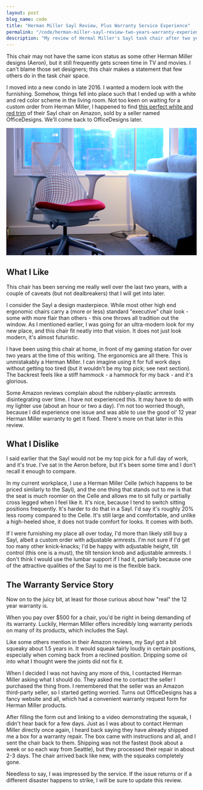 ```yaml
---
layout: post
blog_name: code
title: "Herman Miller Sayl Review, Plus Warranty Service Experience"
permalink: "/code/herman-miller-sayl-review-two-years-warranty-experience"
description: "My review of Hermal Miller's Sayl task chair after two years of use and one use of the 12 year warranty it comes with."
---
```


This chair may not have the same icon status as some other Herman Miller designs (Aeron), but it still frequently gets screen time in TV and movies. I can't blame those set designers; this chair makes a statement that few others do in the task chair space.

I moved into a new condo in late 2016. I wanted a modern look with the furnishing. Somehow, things fell into place such that I ended up with a white and red color scheme in the living room. Not too keen on waiting for a custom order from Herman Miller, I happened to find [this perfect white and red trim](https://www.amazon.com/dp/B00OBWBSA4) of their Sayl chair on Amazon, sold by a seller named OfficeDesigns. We'll come back to OfficeDesigns later.

![](/assets/reviews/herman-miller-sayl.jpg)

<!--more-->

## What I Like

This chair has been serving me really well over the last two years, with a couple of caveats (but not dealbreakers) that I will get into later.

I consider the Sayl a design masterpiece. While most other high end ergonomic chairs carry a (more or less) standard "executive" chair look - some with more flair than others - this one throws all tradition out the window. As I mentioned earlier, I was going for an ultra-modern look for my new place, and this chair fit neatly into that vision. It does not just look modern, it's almost futuristic.

I have been using this chair at home, in front of my gaming station for over two years at the time of this writing. The ergonomics are all there. This is unmistakably a Herman Miller. I can imagine using it for full work days without getting too tired (but it wouldn't be my top pick; see next section). The backrest feels like a stiff hammock - a hammock for my back - and it's glorious.

Some Amazon reviews complain about the rubbery-plastic armrests disintegrating over time. I have not experienced this. It may have to do with my lighter use (about an hour or two a day). I'm not too worried though, because I did experience one issue and was able to use the good ol' 12 year Herman Miller warranty to get it fixed. There's more on that later in this review.

## What I Dislike

I said earlier that the Sayl would not be my top pick for a full day of work, and it's true. I've sat in the Aeron before, but it's been some time and I don't recall it enough to compare.

In my current workplace, I use a Herman Miller Celle (which happens to be priced similarly to the Sayl), and the one thing that stands out to me is that the seat is much roomier on the Celle and allows me to sit fully or partially cross legged when I feel like it. It's nice, because I tend to switch sitting positions frequently. It's harder to do that in a Sayl. I'd say it's roughly 20% less roomy compared to the Celle. It's still large and comfortable, and unlike a high-heeled shoe, it does not trade comfort for looks. It comes with both.

If I were furnishing my place all over today, I'd more than likely still buy a Sayl, albeit a custom order with adjustable armrests. I'm not sure if I'd get too many other knick-knacks; I'd be happy with adjustable height, tilt control (this one is a must), the tilt tension knob and adjustable armrests. I don't think I would use the lumbar support if I had it, partially because one of the attractive qualities of the Sayl to me is the flexible back.

## The Warranty Service Story

Now on to the juicy bit, at least for those curious about how "real" the 12 year warranty is.

When you pay over $500 for a chair, you'd be right in being demanding of its warranty. Luckily, Herman Miller offers incredibly long warranty periods on many of its products, which includes the Sayl.

Like some others mention in their Amazon reviews, my Sayl got a bit squeaky about 1.5 years in. It would squeak fairly loudly in certain positions, especially when coming back from a reclined position. Dripping some oil into what I thought were the joints did not fix it.

When I decided I was not having any more of this, I contacted Herman Miller asking what I should do. They asked me to contact the seller I purchased the thing from. I remembered that the seller was an Amazon third-party seller, so I started getting worried. Turns out OfficeDesigns has a fancy website and all, which had a convenient warranty request form for Herman Miller products.

After filling the form out and linking to a video demonstrating the squeak, I didn't hear back for a few days. Just as I was about to contact Herman Miller directly once again, I heard back saying they have already shipped me a box for a warranty repair. The box came with instructions and all, and I sent the chair back to them. Shipping was not the fastest (took about a week or so each way from Seattle), but they processed their repair in about 2-3 days. The chair arrived back like new, with the squeaks completely gone.

Needless to say, I was impressed by the service. If the issue returns or if a different disaster happens to strike, I will be sure to update this review.
